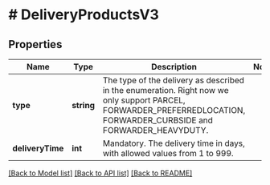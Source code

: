 # # DeliveryProductsV3

## Properties

Name | Type | Description | Notes
------------ | ------------- | ------------- | -------------
**type** | **string** | The type of the delivery as described in the enumeration. Right now we only support PARCEL, FORWARDER_PREFERREDLOCATION, FORWARDER_CURBSIDE and FORWARDER_HEAVYDUTY. |
**deliveryTime** | **int** | Mandatory. The delivery time in days, with allowed values from 1 to 999. |

[[Back to Model list]](../../README.md#models) [[Back to API list]](../../README.md#endpoints) [[Back to README]](../../README.md)
